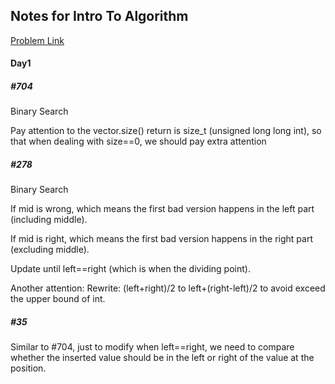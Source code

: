 ## Notes for Intro To Algorithm

[Problem Link](https://leetcode-cn.com/study-plan/algorithms/)

#### Day1

##### #704

Binary Search

Pay attention to the vector.size() return is size_t (unsigned long long int), so that when dealing with size==0, we should pay extra attention

##### #278

Binary Search

If mid is wrong, which means the first bad version happens in the left part (including middle).

If mid is right, which means the first bad version happens in the right part (excluding middle).

Update until left==right (which is when the dividing point).

Another attention: Rewrite: (left+right)/2 to left+(right-left)/2 to avoid exceed the upper bound of int.

##### #35

Similar to #704, just to modify when left==right, we need to compare whether the inserted value should be in the left or right of the value at the position.
